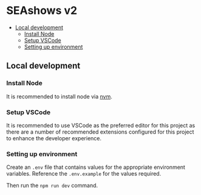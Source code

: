 <!-- omit in toc -->
# SEAshows v2

- [Local development](#local-development)
  - [Install Node](#install-node)
  - [Setup VSCode](#setup-vscode)
  - [Setting up environment](#setting-up-environment)

## Local development

### Install Node

It is recommended to install node via [nvm](https://github.com/nvm-sh/nvm).

### Setup VSCode

It is recommended to use VSCode as the preferred editor for this project as there are a number of recommended extensions configured for this project to enhance the developer experience.

### Setting up environment

Create an `.env` file that contains values for the appropriate environment variables. Reference the `.env.example` for the values required.

Then run the `npm run dev` command.
